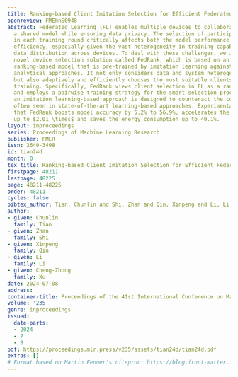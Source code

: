 ```yaml
---
title: Ranking-based Client Imitation Selection for Efficient Federated Learning
openreview: FMEhnS0948
abstract: Federated Learning (FL) enables multiple devices to collaboratively train
  a shared model while ensuring data privacy. The selection of participating devices
  in each training round critically affects both the model performance and training
  efficiency, especially given the vast heterogeneity in training capabilities and
  data distribution across devices. To deal with these challenges, we introduce a
  novel device selection solution called FedRank, which is based on an end-to-end,
  ranking-based model that is pre-trained by imitation learning against state-of-the-art
  analytical approaches. It not only considers data and system heterogeneity at runtime
  but also adaptively and efficiently chooses the most suitable clients for model
  training. Specifically, FedRank views client selection in FL as a ranking problem
  and employs a pairwise training strategy for the smart selection process. Additionally,
  an imitation learning-based approach is designed to counteract the cold-start issues
  often seen in state-of-the-art learning-based approaches. Experimental results reveal
  that FedRank boosts model accuracy by 5.2% to 56.9%, accelerates the training convergence
  up to $2.01 \times$ and saves the energy consumption up to 40.1%.
layout: inproceedings
series: Proceedings of Machine Learning Research
publisher: PMLR
issn: 2640-3498
id: tian24d
month: 0
tex_title: Ranking-based Client Imitation Selection for Efficient Federated Learning
firstpage: 48211
lastpage: 48225
page: 48211-48225
order: 48211
cycles: false
bibtex_author: Tian, Chunlin and Shi, Zhan and Qin, Xinpeng and Li, Li and Xu, Cheng-Zhong
author:
- given: Chunlin
  family: Tian
- given: Zhan
  family: Shi
- given: Xinpeng
  family: Qin
- given: Li
  family: Li
- given: Cheng-Zhong
  family: Xu
date: 2024-07-08
address:
container-title: Proceedings of the 41st International Conference on Machine Learning
volume: '235'
genre: inproceedings
issued:
  date-parts:
  - 2024
  - 7
  - 8
pdf: https://proceedings.mlr.press/v235/assets/tian24d/tian24d.pdf
extras: []
# Format based on Martin Fenner's citeproc: https://blog.front-matter.io/posts/citeproc-yaml-for-bibliographies/
---
```

